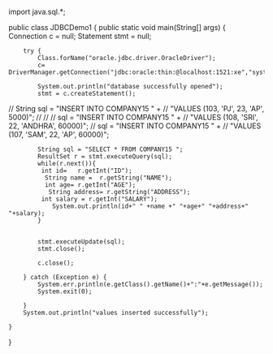 import java.sql.*;

public class JDBCDemo1 {
    public static void main(String[] args) {
        Connection c = null;
        Statement stmt = null;

        try {
            Class.forName("oracle.jdbc.driver.OracleDriver");
            c= DriverManager.getConnection("jdbc:oracle:thin:@localhost:1521:xe","system","123456");

            System.out.println("database successfully opened");
            stmt = c.createStatement();
//            String sql = "INSERT INTO COMPANY15 " +
//                    "VALUES (103, 'PJ', 23, 'AP', 5000)";
//
//
//            sql = "INSERT INTO COMPANY15 " +
//                    "VALUES (108, 'SRI', 22, 'ANDHRA', 60000)";
//            sql = "INSERT INTO COMPANY15 " +
//                    "VALUES (107, 'SAM', 22, 'AP', 60000)";

            String sql = "SELECT * FROM COMPANY15 ";
            ResultSet r = stmt.executeQuery(sql);
            while(r.next()){
             int id=   r.getInt("ID");
              String name =  r.getString("NAME");
              int age= r.getInt("AGE");
               String address= r.getString("ADDRESS");
             int salary = r.getInt("SALARY");
                System.out.println(id+" " +name +" "+age+" "+address+" "+salary);
            }


            stmt.executeUpdate(sql);
            stmt.close();

            c.close();

        } catch (Exception e) {
            System.err.println(e.getClass().getName()+":"+e.getMessage());
            System.exit(0);

        }
        System.out.println("values inserted successfully");

    }
}

